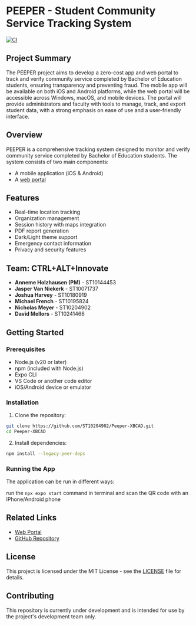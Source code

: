 # PEEPER - Student Community Service Tracking System

[![CI](https://github.com/ST10204902/Peeper-XBCAD/actions/workflows/main.yml/badge.svg)](https://github.com/ST10204902/Peeper-XBCAD/actions/workflows/main.yml)
## Project Summary

The PEEPER project aims to develop a zero-cost app and web portal to track and verify community service completed by Bachelor of Education students, ensuring transparency and preventing fraud. The mobile app will be available on both iOS and Android platforms, while the web portal will be accessible across Windows, macOS, and mobile devices. The portal will provide administrators and faculty with tools to manage, track, and export student data, with a strong emphasis on ease of use and a user-friendly interface.

## Overview

PEEPER is a comprehensive tracking system designed to monitor and verify community service completed by Bachelor of Education students. The system consists of two main components:
- A mobile application (iOS & Android)
- A [web portal](https://peeper-portal.vercel.app/)

## Features

- Real-time location tracking
- Organization management
- Session history with maps integration
- PDF report generation
- Dark/Light theme support
- Emergency contact information
- Privacy and security features

## Team: CTRL+ALT+Innovate

- **Anneme Holzhausen (PM)** - ST10144453
- **Jasper Van Niekerk** - ST10071737
- **Joshua Harvey** - ST10180919
- **Michael French** - ST10195824
- **Nicholas Meyer** - ST10204902
- **David Mellors** - ST10241466

## Getting Started

### Prerequisites

- Node.js (v20 or later)
- npm (included with Node.js)
- Expo CLI
- VS Code or another code editor
- iOS/Android device or emulator

### Installation

1. Clone the repository:
```bash
git clone https://github.com/ST10204902/Peeper-XBCAD.git
cd Peeper-XBCAD
```
2. Install dependencies:
```bash
npm install --legacy-peer-deps
```

### Running the App

The application can be run in different ways:

run the `npx expo start` command in terminal and scan the QR code with an IPhone/Android phone

## Related Links

- [Web Portal](https://peeper-portal.vercel.app/)
- [GitHub Repository](https://github.com/ST10204902/Peeper-XBCAD)

## License

This project is licensed under the MIT License - see the [LICENSE](LICENSE) file for details.

## Contributing

This repository is currently under development and is intended for use by the project's development team only.

